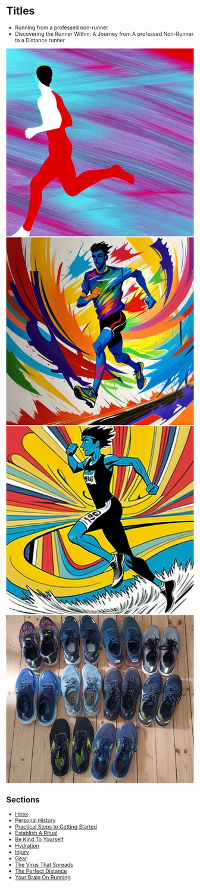 # Titles
- Running from a professed non-runner 
- Discovering the Runner Within: A Journey from A professed Non-Runner to a Distance runner 

![Runner](runner.png)
![Runner 1](runner1.png)
![Runner 2](runner2.png)
![Shoes](shoes.png)

## Sections
- [Hook](hook.md)
- [Personal History](personal_history.md)
- [Practical Steps to Getting Started](practical_steps_to_getting_started.md)
- [Establish A Ritual](establish_a_ritual.md)
- [Be Kind To Yourself](be_kind_to_yourself.md)
- [Hydration](hydration.md)
- [Injury](injury.md)
- [Gear](Gear.md)
- [The Virus That Spreads](the_virus.md)
- [The Perfect Distance](the_perfect_distance.md)
- [Your Brain On Running](your_brain_on_running.md)
